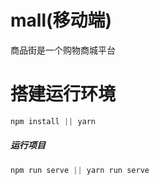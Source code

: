 # mall(移动端)
商品街是一个购物商城平台

# 搭建运行环境
```javascript
npm install || yarn
```

##### 运行项目
```js
npm run serve || yarn run serve
```

